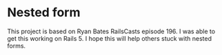 # Nested form

This project is based on Ryan Bates RailsCasts episode 196. I was able to get this working on Rails 5. I hope this will help others stuck with nested forms.